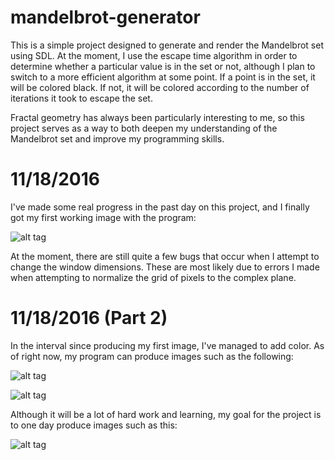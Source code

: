 # mandelbrot-generator
This is a simple project designed to generate and render the Mandelbrot set using SDL. At the moment, I use the escape time algorithm in order to determine whether a particular value is in the set or not, although I plan to switch to a more efficient algorithm at some point. If a point is in the set, it will be colored black. If not, it will be colored according to the number of iterations it took to escape the set.

Fractal geometry has always been particularly interesting to me, so this project serves as a way to both deepen my understanding of the Mandelbrot set and improve my programming skills.

# 11/18/2016
I've made some real progress in the past day on this project, and I finally got my first working image with the program:

![alt tag](http://i.imgur.com/OGuFhS8.png)

At the moment, there are still quite a few bugs that occur when I attempt to change the window dimensions. These are most likely due to errors I made when attempting to normalize the grid of pixels to the complex plane.

# 11/18/2016 (Part 2)
In the interval since producing my first image, I've managed to add color.
As of right now, my program can produce images such as the following:

![alt tag](http://i.imgur.com/s8E1wsJ.png)

![alt tag](http://i.imgur.com/c4Hdzyf.jpg)

Although it will be a lot of hard work and learning, my goal for the project is to one day produce images such as this:

![alt tag](http://img04.deviantart.net/f515/i/2013/167/0/1/mandelbrot_set_zoom_in_4k__by_seryzone-d698sw7.jpg)


